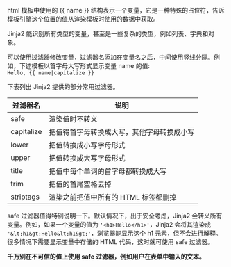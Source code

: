 html 模板中使用的 {{ name }} 结构表示一个变量，它是一种特殊的占位符，告诉模板引擎这个位置的值从渲染模板时使用的数据中获取。

Jinja2 能识别所有类型的变量，甚至是一些复杂的类型，例如列表、字典和对象。

可以使用过滤器修改变量，过滤器名添加在变量名之后，中间使用竖线分隔。例如，下述模板以首字母大写形式显示变量 name 的值:  
`Hello, {{ name|capitalize }}`

下表列出 Jinja2 提供的部分常用过滤器。

过滤器名|说明
---|---
safe|渲染值时不转义
capitalize|把值得首字母转换成大写，其他字母转换成小写
lower|把值转换成小写字母形式
upper|把值转换成大写字母形式
title|把值中每个单词的首字母都转换成大写
trim|把值的首尾空格去掉
striptags|渲染之前把值中所有的 HTML 标签都删掉


safe 过滤器值得特别说明一下。默认情况下，出于安全考虑，Jinja2 会转义所有变量。例如，如果一个变量的值为 `'<h1>Hello</h1>'`，Jinja2 会将其渲染成 `'&lt;h1&gt;Hello&lt;h1&gt;'`，浏览器能显示这个 h1 元素，但不会进行解释。很多情况下需要显示变量中存储的 HTML 代码，这时就可使用 safe 过滤器。


**千万别在不可信的值上使用 safe 过滤器，例如用户在表单中输入的文本。**
